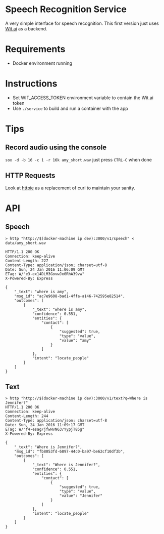 # Speech Recognition Service
A very simple interface for speech recognition. This first version just uses [Wit.ai](https://wit.ai) as a backend.

# Requirements
- Docker environment running

# Instructions
- Set WIT_ACCESS_TOKEN environment variable to contain the Wit.ai token
- Use `./service` to build and run a container with the app

# Tips
## Record audio using the console
`sox -d -b 16 -c 1 -r 16k amy_short.wav` just press `CTRL-C` when done

## HTTP Requests
Look at [httpie](https://github.com/jkbrzt/httpie) as a replacement of curl to maintain your sanity.

# API
## Speech
```
> http "http://$(docker-machine ip dev):3000/v1/speech" < data/amy_short.wav

HTTP/1.1 200 OK
Connection: keep-alive
Content-Length: 227
Content-Type: application/json; charset=utf-8
Date: Sun, 24 Jan 2016 11:06:09 GMT
ETag: W/"e3-ex14DLM3GovwJx0RhA39vw"
X-Powered-By: Express

{
    "_text": "where is amy",
    "msg_id": "ac7e9608-bad1-4ffa-a146-742595e82514",
    "outcomes": [
        {
            "_text": "where is amy",
            "confidence": 0.551,
            "entities": {
                "contact": [
                    {
                        "suggested": true,
                        "type": "value",
                        "value": "amy"
                    }
                ]
            },
            "intent": "locate_people"
        }
    ]
}
```

## Text
```
> http "http://$(docker-machine ip dev):3000/v1/text?q=Where is Jennifer?"
HTTP/1.1 200 OK
Connection: keep-alive
Content-Length: 244
Content-Type: application/json; charset=utf-8
Date: Sun, 24 Jan 2016 11:09:17 GMT
ETag: W/"f4-esag/jfwHvN63/YypjT85g"
X-Powered-By: Express

{
    "_text": "Where is Jennifer?",
    "msg_id": "fb8053fd-6897-44c0-ba97-be62cf10df3b",
    "outcomes": [
        {
            "_text": "Where is Jennifer?",
            "confidence": 0.551,
            "entities": {
                "contact": [
                    {
                        "suggested": true,
                        "type": "value",
                        "value": "Jennifer"
                    }
                ]
            },
            "intent": "locate_people"
        }
    ]
}
```
